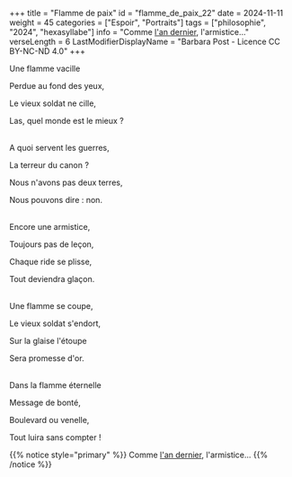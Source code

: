+++
title = "Flamme de paix"
id = "flamme_de_paix_22"
date = 2024-11-11
weight = 45
categories = ["Espoir", "Portraits"]
tags = ["philosophie", "2024", "hexasyllabe"]
info = "Comme [l'an dernier](../18_dix_huitieme_saison/armistice), l'armistice..."
verseLength = 6
LastModifierDisplayName = "Barbara Post - Licence CC BY-NC-ND 4.0"
+++

Une flamme vacille

Perdue au fond des yeux,

Le vieux soldat ne cille,

Las, quel monde est le mieux ?

 \
A quoi servent les guerres,

La terreur du canon ?

Nous n'avons pas deux terres,

Nous pouvons dire : non.

 \
Encore une armistice,

Toujours pas de leçon,

Chaque ride se plisse,

Tout deviendra glaçon.

 \
Une flamme se coupe,

Le vieux soldat s'endort,

Sur la glaise l'étoupe

Sera promesse d'or.

 \
Dans la flamme éternelle

Message de bonté,

Boulevard ou venelle,

Tout luira sans compter !

{{% notice style="primary" %}}
Comme [l'an dernier](../18_dix_huitieme_saison/armistice), l'armistice...
{{% /notice %}}
